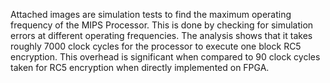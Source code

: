 Attached images are simulation tests to find the maximum operating frequency of the MIPS Processor. This is done by checking for simulation errors at different operating frequencies.
The analysis shows that it takes roughly 7000 clock cycles for the processor to execute one block RC5 encryption. This overhead is significant when compared to 90 clock cycles taken for RC5 encryption when directly implemented on FPGA.